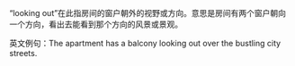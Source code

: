 “looking out”在此指房间的窗户朝外的视野或方向。意思是房间有两个窗户朝向一个方向，看出去能看到那个方向的风景或景观。

英文例句：The apartment has a balcony looking out over the bustling city streets.